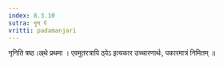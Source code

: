 ```yaml
---
index: 8.3.10
sutra: नॄन् पे
vritti: padamanjari
---
```


 नृनिति षष्ठ।ल्र्थे प्रथमा । एवमुतरत्रापि ठ्पेऽ इत्यकार उच्चारणार्थः, पकारमात्रं निमितम् ॥